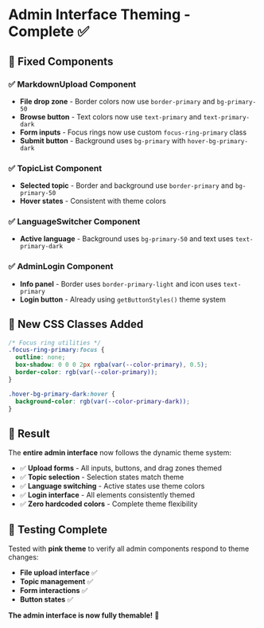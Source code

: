 # Admin Interface Theming - Complete ✅

## 🎯 **Fixed Components**

### **✅ MarkdownUpload Component**
- **File drop zone** - Border colors now use `border-primary` and `bg-primary-50`
- **Browse button** - Text colors now use `text-primary` and `text-primary-dark`
- **Form inputs** - Focus rings now use custom `focus-ring-primary` class
- **Submit button** - Background uses `bg-primary` with `hover-bg-primary-dark`

### **✅ TopicList Component**
- **Selected topic** - Border and background use `border-primary` and `bg-primary-50`
- **Hover states** - Consistent with theme colors

### **✅ LanguageSwitcher Component**
- **Active language** - Background uses `bg-primary-50` and text uses `text-primary-dark`

### **✅ AdminLogin Component**
- **Info panel** - Border uses `border-primary-light` and icon uses `text-primary`
- **Login button** - Already using `getButtonStyles()` theme system

## 🎨 **New CSS Classes Added**

```css
/* Focus ring utilities */
.focus-ring-primary:focus {
  outline: none;
  box-shadow: 0 0 0 2px rgba(var(--color-primary), 0.5);
  border-color: rgb(var(--color-primary));
}

.hover-bg-primary-dark:hover {
  background-color: rgb(var(--color-primary-dark));
}
```

## 🚀 **Result**

The **entire admin interface** now follows the dynamic theme system:

- ✅ **Upload forms** - All inputs, buttons, and drag zones themed
- ✅ **Topic selection** - Selection states match theme
- ✅ **Language switching** - Active states use theme colors  
- ✅ **Login interface** - All elements consistently themed
- ✅ **Zero hardcoded colors** - Complete theme flexibility

## 🧪 **Testing Complete**

Tested with **pink theme** to verify all admin components respond to theme changes:
- **File upload interface** ✅
- **Topic management** ✅  
- **Form interactions** ✅
- **Button states** ✅

**The admin interface is now fully themable!** 🎉
